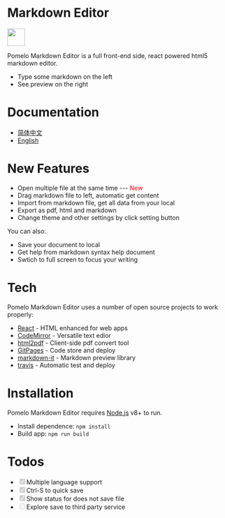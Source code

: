 # Markdown Editor

<img src="https://renhongl.github.io/images/logo.png" width="40px"/>

Pomelo Markdown Editor is a full front-end side, react powered html5 markdown editor.

- Type some markdown on the left
- See preview on the right

# Documentation

- [简体中文](https://github.com/renhongl/markdown-editor/blob/master/doc-zh.md)
- [English](https://github.com/renhongl/markdown-editor/blob/master/README.md)

# New Features

- Open multiple file at the same time --- <span style="color: red">New</span>
- Drag markdown file to left, automatic get content
- Import from markdown file, get all data from your local
- Export as pdf, html and markdown
- Change theme and other settings by click setting button

You can also:

- Save your document to local
- Get help from markdown syntax help document
- Swtich to full screen to focus your writing

# Tech

Pomelo Markdown Editor uses a number of open source projects to work properly:

- [React]() - HTML enhanced for web apps
- [CodeMirror]() - Versatile text edior
- [html2pdf]() - Client-side pdf convert tool
- [GitPages]() - Code store and deploy
- [markdown-it]() - Markdown preview library
- [travis]() - Automatic test and deploy

# Installation

Pomelo Markdown Editor requires [Node.js]() v8+ to run.

- Install dependence: `npm install`
- Build app: `npm run build`

# Todos

- <input type="checkbox" checked disabled/>Multiple language support
- <input type="checkbox" checked disabled/>Ctrl-S to quick save
- <input type="checkbox" checked disabled/>Show status for does not save file
- <input type="checkbox" disabled/>Explore save to third party service
